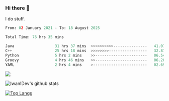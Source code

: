 ### Hi there 👋
I do stuff.

<!--START_SECTION:waka-->

```python
From: 02 January 2021 - To: 18 August 2025

Total Time: 76 hrs 35 mins

Java                  31 hrs 37 mins  >>>>>>>>>>---------------   41.07 %
C++                   25 hrs 18 mins  >>>>>>>>-----------------   32.87 %
Python                5 hrs 2 mins    >>-----------------------   06.54 %
Groovy                4 hrs 46 mins   >>-----------------------   06.20 %
YAML                  2 hrs 4 mins    >------------------------   02.69 %
```

<!--END_SECTION:waka-->

![](https://komarev.com/ghpvc/?username=IwanIDev&color=orange)

![IwanIDev's github stats](https://github-readme-stats.vercel.app/api?username=IwanIDev&count_private=true&show_icons=true&theme=gruvbox&include_all_commits=true)

[![Top Langs](https://github-readme-stats.vercel.app/api/top-langs/?username=IwanIDev&theme=gruvbox)](https://github.com/anuraghazra/github-readme-stats)
